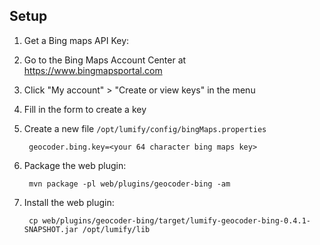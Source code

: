 
Setup
-----

1. Get a Bing maps API Key:
  1. Go to the Bing Maps Account Center at https://www.bingmapsportal.com
  1. Click "My account" > "Create or view keys" in the menu
  1. Fill in the form to create a key
1. Create a new file `/opt/lumify/config/bingMaps.properties`

        geocoder.bing.key=<your 64 character bing maps key>

1. Package the web plugin:

        mvn package -pl web/plugins/geocoder-bing -am

1. Install the web plugin:

        cp web/plugins/geocoder-bing/target/lumify-geocoder-bing-0.4.1-SNAPSHOT.jar /opt/lumify/lib
